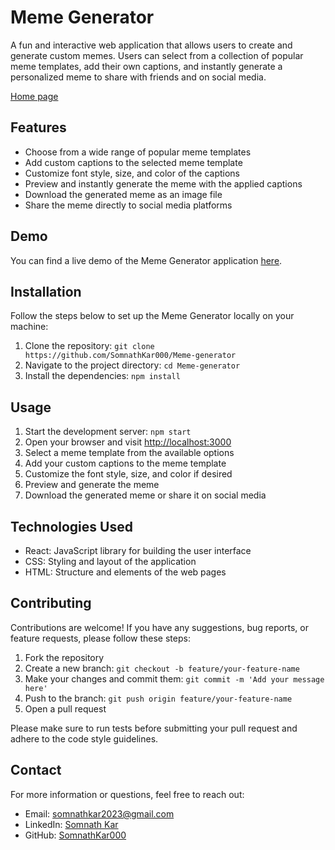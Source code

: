 # Meme Generator

A fun and interactive web application that allows users to create and generate custom memes. Users can select from a collection of popular meme templates, add their own captions, and instantly generate a personalized meme to share with friends and on social media.

[Home page](https://github-production-user-asset-6210df.s3.amazonaws.com/108184610/245823563-575d974b-5d66-4284-890e-04b5c6884dff.png)

## Features

- Choose from a wide range of popular meme templates
- Add custom captions to the selected meme template
- Customize font style, size, and color of the captions
- Preview and instantly generate the meme with the applied captions
- Download the generated meme as an image file
- Share the meme directly to social media platforms

## Demo

You can find a live demo of the Meme Generator application [here](https://meme-generator-somnath.vercel.app).

## Installation

Follow the steps below to set up the Meme Generator locally on your machine:

1. Clone the repository: `git clone https://github.com/SomnathKar000/Meme-generator`
2. Navigate to the project directory: `cd Meme-generator`
3. Install the dependencies: `npm install`

## Usage

1. Start the development server: `npm start`
2. Open your browser and visit [http://localhost:3000](http://localhost:3000)
3. Select a meme template from the available options
4. Add your custom captions to the meme template
5. Customize the font style, size, and color if desired
6. Preview and generate the meme
7. Download the generated meme or share it on social media

## Technologies Used

- React: JavaScript library for building the user interface
- CSS: Styling and layout of the application
- HTML: Structure and elements of the web pages

## Contributing

Contributions are welcome! If you have any suggestions, bug reports, or feature requests, please follow these steps:

1. Fork the repository
2. Create a new branch: `git checkout -b feature/your-feature-name`
3. Make your changes and commit them: `git commit -m 'Add your message here'`
4. Push to the branch: `git push origin feature/your-feature-name`
5. Open a pull request

Please make sure to run tests before submitting your pull request and adhere to the code style guidelines.

## Contact

For more information or questions, feel free to reach out:

- Email: somnathkar2023@gmail.com
- LinkedIn: [Somnath Kar](https://www.linkedin.com/in/somnath-kar-aa73aa1a3)
- GitHub: [SomnathKar000](https://github.com/SomnathKar000)
